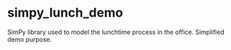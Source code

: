 # simpy_lunch_demo
SimPy library used to model the lunchtime process in the office. Simplified demo purpose.
